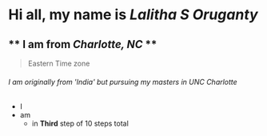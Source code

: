 # Hi all, my name is  _Lalitha S Oruganty_
## ** I am from _Charlotte, NC_ **
>Eastern Time zone
###### I am originally from 'India' but pursuing my masters in *UNC Charlotte*
* I 
 * am
   * in **Third** step of 10 steps total
   
